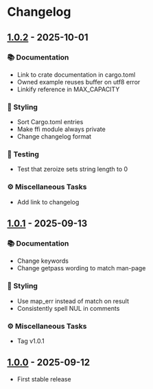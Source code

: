 # Changelog
## [1.0.2] - 2025-10-01

### 📚 Documentation

- Link to crate documentation in cargo.toml
- Owned example reuses buffer on utf8 error
- Linkify reference in MAX_CAPACITY

### 🎨 Styling

- Sort Cargo.toml entries
- Make ffi module always private
- Change changelog format

### 🧪 Testing

- Test that zeroize sets string length to 0

### ⚙️ Miscellaneous Tasks

- Add link to changelog

## [1.0.1] - 2025-09-13

### 📚 Documentation

- Change keywords
- Change getpass wording to match man-page

### 🎨 Styling

- Use map_err instead of match on result
- Consistently spell NUL in comments

### ⚙️ Miscellaneous Tasks

- Tag v1.0.1

## [1.0.0] - 2025-09-12
- First stable release

[1.0.2]: https://github.com/mrdomino/readpassphrase-3/compare/v1.0.1...v1.0.2
[1.0.1]: https://github.com/mrdomino/readpassphrase-3/compare/v1.0.0...v1.0.1
[1.0.0]: https://github.com/mrdomino/readpassphrase-3/tree/v1.0.0
